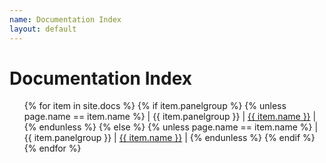 ```yaml
---
name: Documentation Index
layout: default
---
```


# Documentation Index

<ol>
{% for item in site.docs %}
{% if item.panelgroup %}
{% unless page.name == item.name %}
| {{ item.panelgroup }} | <a href="{{ item.url }}">{{ item.name }}</a> |
{% endunless %}
{% else %}
{% unless page.name == item.name %}
| {{ item.panelgroup }} | <a href="{{ item.url }}">{{ item.name }}</a> |
{% endunless %}
{% endif %}
{% endfor %}
</ol>


